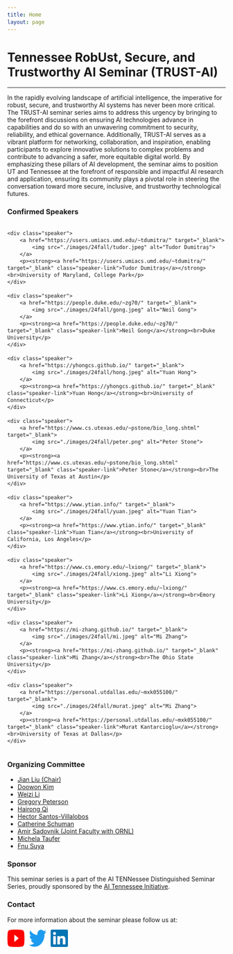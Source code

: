 ```yaml
---
title: Home
layout: page
---
```


# Tennessee RobUst, Secure, and Trustworthy AI Seminar (TRUST-AI)

---

In the rapidly evolving landscape of artificial intelligence, the imperative for robust, secure, and trustworthy AI systems has never been more critical. The TRUST-AI seminar series aims to address this urgency by bringing to the forefront discussions on ensuring AI technologies advance in capabilities and do so with an unwavering commitment to security, reliability, and ethical governance. Additionally, TRUST-AI serves as a vibrant platform for networking, collaboration, and inspiration, enabling participants to explore innovative solutions to complex problems and contribute to advancing a safer, more equitable digital world. By emphasizing these pillars of AI development, the seminar aims to position UT and Tennessee at the forefront of responsible and impactful AI research and application, ensuring its community plays a pivotal role in steering the conversation toward more secure, inclusive, and trustworthy technological futures.

### Confirmed Speakers

<div class="speakers-grid">

    <div class="speaker">
        <a href="https://users.umiacs.umd.edu/~tdumitra/" target="_blank">
            <img src="./images/24fall/tudor.jpeg" alt="Tudor Dumitraș">
        </a>
        <p><strong><a href="https://users.umiacs.umd.edu/~tdumitra/" target="_blank" class="speaker-link">Tudor Dumitraș</a></strong><br>University of Maryland, College Park</p>
    </div>

    <div class="speaker">
        <a href="https://people.duke.edu/~zg70/" target="_blank">
            <img src="./images/24fall/gong.jpeg" alt="Neil Gong">
        </a>
        <p><strong><a href="https://people.duke.edu/~zg70/" target="_blank" class="speaker-link">Neil Gong</a></strong><br>Duke University</p>
    </div>

    <div class="speaker">
        <a href="https://yhongcs.github.io/" target="_blank">
            <img src="./images/24fall/hong.jpeg" alt="Yuan Hong">
        </a>
        <p><strong><a href="https://yhongcs.github.io/" target="_blank" class="speaker-link">Yuan Hong</a></strong><br>University of Connecticut</p>
    </div>

    <div class="speaker">
        <a href="https://www.cs.utexas.edu/~pstone/bio_long.shtml" target="_blank">
            <img src="./images/24fall/peter.png" alt="Peter Stone">
        </a>
        <p><strong><a href="https://www.cs.utexas.edu/~pstone/bio_long.shtml" target="_blank" class="speaker-link">Peter Stone</a></strong><br>The University of Texas at Austin</p>
    </div>

    <div class="speaker">
        <a href="https://www.ytian.info/" target="_blank">
            <img src="./images/24fall/yuan.jpeg" alt="Yuan Tian">
        </a>
        <p><strong><a href="https://www.ytian.info/" target="_blank" class="speaker-link">Yuan Tian</a></strong><br>University of California, Los Angeles</p>
    </div>

    <div class="speaker">
        <a href="https://www.cs.emory.edu/~lxiong/" target="_blank">
            <img src="./images/24fall/xiong.jpeg" alt="Li Xiong">
        </a>
        <p><strong><a href="https://www.cs.emory.edu/~lxiong/" target="_blank" class="speaker-link">Li Xiong</a></strong><br>Emory University</p>
    </div>

    <div class="speaker">
        <a href="https://mi-zhang.github.io/" target="_blank">
            <img src="./images/24fall/mi.jpeg" alt="Mi Zhang">
        </a>
        <p><strong><a href="https://mi-zhang.github.io/" target="_blank" class="speaker-link">Mi Zhang</a></strong><br>The Ohio State University</p>
    </div>

    <div class="speaker">
        <a href="https://personal.utdallas.edu/~mxk055100/" target="_blank">
            <img src="./images/24fall/murat.jpeg" alt="Mi Zhang">
        </a>
        <p><strong><a href="https://personal.utdallas.edu/~mxk055100/" target="_blank" class="speaker-link">Murat Kantarcioglu</a></strong><br>University of Texas at Dallas</p>
    </div>

    

    
    
</div>

### Organizing Committee

- [Jian Liu (Chair)](https://web.eecs.utk.edu/~jliu/)
- [Doowon Kim](https://doowon.github.io/)
- [Weizi Li](https://weizi-li.github.io/)
- [Gregory Peterson](https://web.eecs.utk.edu/~gdp/)
- [Hairong Qi](https://aicip.github.io/)
- [Hector Santos-Villalobos](https://www.eecs.utk.edu/people/hector-santos-villalobos/)
- [Catherine Schuman](https://catherineschuman.com/)
- [Amir Sadovnik (Joint Faculty with ORNL)](https://www.ornl.gov/staff-profile/amir-sadovnik)
- [Michela Taufer](https://globalcomputing.group/)
- [Fnu Suya](https://fsuya.org/)

### Sponsor

This seminar series is a part of the AI TENNessee Distinguished Seminar Series, proudly sponsored by the [AI Tennessee Initiative](https://research.utk.edu/oried/research-innovation-initiatives/ai-tennessee-initiative/).

### Contact

For more information about the seminar please follow us at:
<div style="display: flex; gap: 10px;">
    <a href="https://www.youtube.com/channel/UCaZx8BUCa2M_orwYAuXacRg" target="_blank">
        <img src="./images/youtube.png" alt="YouTube" style="width: 40px; height: 40px;">
    </a>
    <a href="https://x.com/trustaiseminar" target="_blank">
        <img src="./images/twitter.png" alt="Twitter" style="width: 40px; height: 40px;">
    </a>
    <a href="https://www.linkedin.com/in/trustai-seminar/" target="_blank">
        <img src="./images/linkedin.png" alt="LinkedIn" style="width: 40px; height: 40px;">
    </a>
</div>

<style>
.speakers-grid {
    display: flex;
    flex-wrap: wrap;
    gap: 20px;
    justify-content: flex-start; /* Align items to the left */
    align-content: flex-start; /* Align rows to the top */
}

.speaker {
    flex: 1 1 calc(33.333% - 20px);
    max-width: calc(33.333% - 20px); /* Ensure no more than 3 items per row */
    box-sizing: border-box;
    text-align: center;
}

.speaker img {
    width: 160px;
    height: 160px;
    border-radius: 50%;
}

.speaker p {
    margin-top: 10px;
    font-size: 14px;
}

.speaker-link {
    text-decoration: none;
}

.speaker-link:hover, .speaker-link:focus {
    color: blue;
}


</style>
